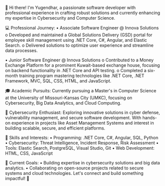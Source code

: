 👋 Hi there! I'm Yugendhar, a passionate software developer with professional experience in crafting robust solutions and currently enhancing my expertise in Cybersecurity and Computer Science.

💻 Professional Journey:
•	Associate Software Engineer @ Innova Solutions
o	Developed and maintained a Global Solutions Delivery (GSD) portal for employee skill management using .NET Core, C#, Angular, and Elastic Search.
o	Delivered solutions to optimize user experience and streamline data processes.

•	Junior Software Engineer @ Innova Solutions
o	Contributed to a Money Exchange Platform for a prominent Kuwait-based exchange house, focusing on backend functionality in .NET Core and API testing.
o	Completed a six-month training program mastering technologies like .NET Core, .NET Framework, MVC, SQL, CSS, HTML, and JavaScript.

🎓 Academic Pursuits:
Currently pursuing a Master's in Computer Science at the University of Missouri-Kansas City (UMKC), focusing on Cybersecurity, Big Data Analytics, and Cloud Computing.

🔐 Cybersecurity Enthusiast:
Exploring innovative solutions in cyber defense, vulnerability management, and secure software development. With hands-on experience in projects like Asset Management Systems and interest in building scalable, secure, and efficient platforms.

🚀 Skills and Interests:
•	Programming: .NET Core, C#, Angular, SQL, Python
•	Cybersecurity: Threat Intelligence, Incident Response, Risk Assessment
•	Tools: Elastic Search, PostgreSQL, Visual Studio, Git
•	Web Development: HTML, CSS, JavaScript

🌱 Current Goals:
•	Building expertise in cybersecurity solutions and big data analytics.
•	Collaborating on open-source projects related to secure systems and cloud technologies.
Let's connect and build something impactful! 🌟

